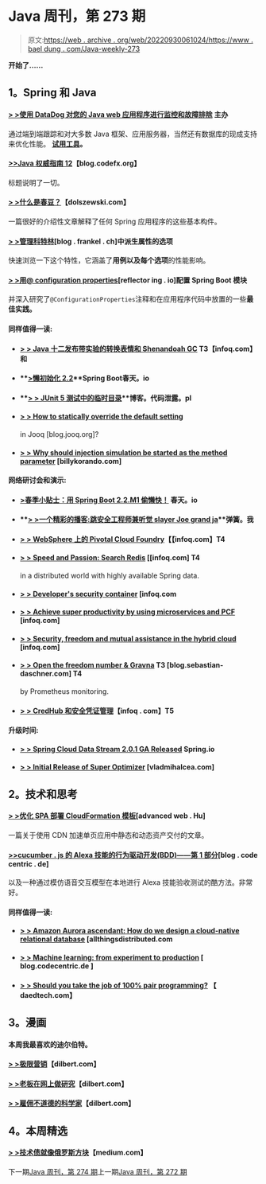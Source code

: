 # Java 周刊，第 273 期

> 原文:[https://web . archive . org/web/20220930061024/https://www . bael dung . com/Java-weekly-273](https://web.archive.org/web/20220930061024/https://www.baeldung.com/java-weekly-273)

**开始了……**

## **1。Spring 和 Java**

#### **[> >使用 DataDog 对您的 Java web 应用程序进行监控和故障排除](/web/20220524131555/https://www.baeldung.com/datadog)** 主办

通过端到端跟踪和对大多数 Java 框架、应用服务器，当然还有数据库的现成支持来优化性能。 **[试用工具](/web/20220524131555/https://www.baeldung.com/datadog)。**

#### **[>>Java 权威指南 12](https://web.archive.org/web/20220524131555/http://blog.codefx.org/java/java-12-guide/)**【blog.codefx.org】

标题说明了一切。

#### **[> >什么是春豆？](https://web.archive.org/web/20220524131555/http://dolszewski.com/spring/spring-bean/)**【dolszewski.com】

一篇很好的介绍性文章解释了任何 Spring 应用程序的这些基本构件。

#### **[> >管理科特林](https://web.archive.org/web/20220524131555/https://blog.frankel.ch/options-manage-derived-attributes-kotlin/)**[blog . frankel . ch]中派生属性的选项

快速浏览一下这个特性，它涵盖了**用例以及每个选项**的性能影响。

#### **[> >用@ configuration properties](https://web.archive.org/web/20220524131555/https://reflectoring.io/spring-boot-configuration-properties/)**[reflector ing . io]配置 Spring Boot 模块

并深入研究了`@ConfigurationProperties`注释和在应用程序代码中放置的一些**最佳实践。**

#### **同样值得一读:**

*   #### **[> > Java 十二发布带实验的转换表情和 Shenandoah GC](https://web.archive.org/web/20220524131555/https://www.infoq.com/news/2019/03/java12-released?utm_campaign=infoq_content&utm_source=infoq&utm_medium=feed&utm_term=Java) T3【infoq.com】和**

*   #### **[>懒初始化 2.2](https://web.archive.org/web/20220524131555/https://spring.io/blog/2019/03/14/lazy-initialization-in-spring-boot-2-2)**Spring Boot春天。io

*   #### **[> > JUnit 5 测试中的临时目录](https://web.archive.org/web/20220524131555/https://blog.codeleak.pl/2019/03/temporary-directories-in-junit-5-tests.html)**博客。代码泄露。pl

*   #### **[> > How to statically override the default setting](https://web.archive.org/web/20220524131555/https://blog.jooq.org/2019/03/14/how-to-statically-override-the-default-settings-in-jooq/)**

    in Jooq [blog.jooq.org]?
*   #### **[> > Why should injection simulation be started as the method parameter](https://web.archive.org/web/20220524131555/https://billykorando.com/2019/03/12/why-you-should-start-injecting-mocks-as-method-arguments/)** [billykorando.com]

#### **网络研讨会和演示:**

*   #### **[>春季小贴士：用 Spring Boot 2.2.M1 偷懒快！](https://web.archive.org/web/20220524131555/https://spring.io/blog/2019/03/14/spring-tips-be-lazy-and-fast-with-spring-boot-2-2-m1)** 春天。io

*   #### **[> >一个精彩的播客:跳安全工程师兼听觉 slayer Joe grand ja](https://web.archive.org/web/20220524131555/https://spring.io/blog/2019/03/15/a-bootiful-podcast-spring-security-engineer-and-oauth-slayer-joe-grandja)**弹簧。我

*   #### **[> > WebSphere 上的 Pivotal Cloud Foundry](https://web.archive.org/web/20220524131555/https://www.infoq.com/presentations/websphere-pcf?utm_campaign=infoq_content&utm_source=infoq&utm_medium=feed&utm_term=Java)【【infoq.com】T4**

*   #### **[> > Speed and Passion: Search Redis](https://web.archive.org/web/20220524131555/https://www.infoq.com/presentations/redis-enterprise-spring?utm_campaign=infoq_content&utm_source=infoq&utm_medium=feed&utm_term=Java)** [[infoq.com] T4

    in a distributed world with highly available Spring data.
*   #### **[> > Developer's security container](https://web.archive.org/web/20220524131555/https://www.infoq.com/presentations/container-security-multi-tenant?utm_campaign=infoq_content&utm_source=infoq&utm_medium=feed&utm_term=Java)** [infoq.com

*   #### **[> > Achieve super productivity by using microservices and PCF](https://web.archive.org/web/20220524131555/https://www.infoq.com/presentations/microservices-pcf-scalability?utm_campaign=infoq_content&utm_source=infoq&utm_medium=feed&utm_term=Java)** [infoq.com]

*   #### **[> > Security, freedom and mutual assistance in the hybrid cloud](https://web.archive.org/web/20220524131555/https://www.infoq.com/presentations/liberty-mutual-hybrid-cloud?utm_campaign=infoq_content&utm_source=infoq&utm_medium=feed&utm_term=Java)** [infoq.com]

*   #### **[> > Open the freedom number & Gravna](https://web.archive.org/web/20220524131555/https://blog.sebastian-daschner.com/entries/openliberty-monitoring-prometheus-grafana) T3 [blog.sebastian-daschner.com] T4**

    by Prometheus monitoring.
*   #### **[> > CredHub 和安全凭证管理](https://web.archive.org/web/20220524131555/https://www.infoq.com/presentations/credhub-security?utm_campaign=infoq_content&utm_source=infoq&utm_medium=feed&utm_term=Java)**【infoq . com】T5

#### **升级时间:**

*   #### **[> > Spring Cloud Data Stream 2.0.1 GA Released](https://web.archive.org/web/20220524131555/https://spring.io/blog/2019/03/18/spring-cloud-data-flow-2-0-1-ga-released)** Spring.io

*   #### **[> > Initial Release of Super Optimizer](https://web.archive.org/web/20220524131555/https://vladmihalcea.com/hypersistence-optimizer-initial-release/)** [vladmihalcea.com]

## **2。技术和思考**

#### **[> >优化 SPA 部署 CloudFormation 模板](https://web.archive.org/web/20220524131555/https://advancedweb.hu/2019/03/19/spa_deployment/)**[advanced web . Hu]

一篇关于使用 CDN 加速单页应用中静态和动态资产交付的文章。

#### **[>>cucumber . js 的 Alexa 技能的行为驱动开发(BDD)——第 1 部分](https://web.archive.org/web/20220524131555/https://blog.codecentric.de/en/2019/03/bdd-alexa-skill-cucumber-js-part-1/)**[blog . code centric . de]

以及一种通过模仿语音交互模型在本地进行 Alexa 技能验收测试的酷方法。非常好。

#### **同样值得一读:**

*   #### **[> > Amazon Aurora ascendant: How do we design a cloud-native relational database](https://web.archive.org/web/20220524131555/https://www.allthingsdistributed.com/2019/03/Amazon-Aurora-design-cloud-native-relational-database.html)** [allthingsdistributed.com

*   #### **[> > Machine learning: from experiment to production](https://web.archive.org/web/20220524131555/https://blog.codecentric.de/en/2019/03/machine-learning-experiments-production/)** [ blog.codecentric.de ]

*   #### [**> > Should you take the job of 100% pair programming?**](https://web.archive.org/web/20220524131555/https://daedtech.com/should-you-take-a-100-pair-programming-job/) 【 daedtech.com】

## **3。漫画**

#### 本周我最喜欢的迪尔伯特。

#### **[> >极限营销](https://web.archive.org/web/20220524131555/https://dilbert.com/strip/2019-03-21)**【dilbert.com】

#### **[> >老板在网上做研究](https://web.archive.org/web/20220524131555/https://dilbert.com/strip/2019-03-18)**【dilbert.com】

#### **[> >雇佣不道德的科学家](https://web.archive.org/web/20220524131555/https://dilbert.com/strip/2019-03-14)**【dilbert.com】

## **4。本周精选**

#### **[> >技术债就像俄罗斯方块](https://web.archive.org/web/20220524131555/https://medium.com/s/story/technical-debt-is-like-tetris-168f64d8b700)**【medium.com】

下一期[Java 周刊，第 274 期](/web/20220524131555/https://www.baeldung.com/java-weekly-274)上一期[Java 周刊，第 272 期](/web/20220524131555/https://www.baeldung.com/java-weekly-272)